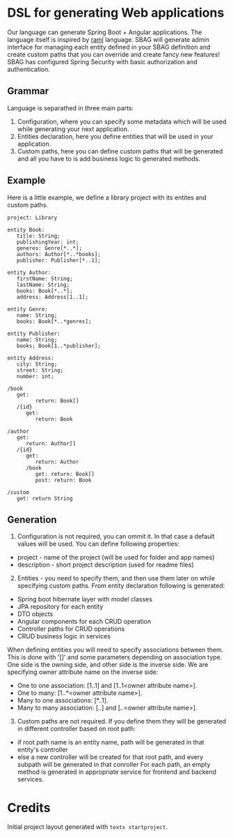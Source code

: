# DSL for generating Web applications

Our language can generate Spring Boot + Angular applications. The language itself is inspired by [raml](https://github.com/raml-org/raml-spec) language. SBAG will generate admin interface for managing each entity defined in your SBAG definition and create custom paths that you can override and create fancy new features! SBAG has configured Spring Security with basic authorization and authentication.

## Grammar

Language is separathed in three main parts:
1. Configuration, where you can specify some metadata which will be used while generating your next application.
2. Entities declaration, here you define entities that will be used in your application.
3. Custom paths, here you can define custom paths that will be generated and all you have to is add business logic to generated methods.

## Example

Here is a little example, we define a library project with its entites and custom paths.

```
project: Library

entity Book:
   title: String;
   publishingYear: int;
   generes: Genre[*..*];
   authors: Author[*..*books];
   publisher: Publisher[*..1];

entity Author:
   firstName: String;
   lastName: String;
   books: Book[*..*];
   address: Address[1..1];
   
entity Genre:
   name: String;
   books: Book[*..*genres];
   
entity Publisher:
   name: String;
   books; Book[1..*publisher];

entity Address:
   city: String;
   street: String;
   number: int;

/book
   get:
         return: Book[]
   /{id}
      get:
         return: Book

/author
   get:
      return: Author[]
   /{id}
      get:
         return: Author
      /book
         get: return: Book[]
         post: return: Book
         
/custom
   get: return String
```

## Generation

1. Configuration is not required, you can ommit it. In that case a default values will be used. You can define following properties:

  - project - name of the project (will be used for folder and app names)
  - description - short project description (used for readme files)

2. Entities - you need to specify them, and then use them later on while specifying custom paths. From entity declaration following is generated:

  - Spring boot hibernate layer with model classes
  - JPA repository for each entity
  - DTO objects 
  - Angular components for each CRUD operation
  - Controller paths for CRUD operations
  - CRUD business logic in services

When defining entities you will need to specify associations between them. This is done with '[]' and some parameters depending on association type. One side is the owning side, and other side is the inverse side. We are specifying owner attribute name on the inverse side:

  - One to one association:  [1..1] and [1..1\<owner attribute name\>].
  - One to many: [1..*\<owner attribute name\>].
  - Many to one associations: [*..1].
  - Many to many association: [*..*] and [*..*\<owner attribute name\>].

3. Custom paths are not required. If you define them they will be generated in different controller based on root path:

  - if root path name is an entity name, path will be generated in that entity's controller
  - else a new controller will be created for that root path, and every subpath will be generated in that conroller
  For each path, an empty method is generated in appropriate service for frontend and backend services.

# Credits

Initial project layout generated with `textx startproject`.
